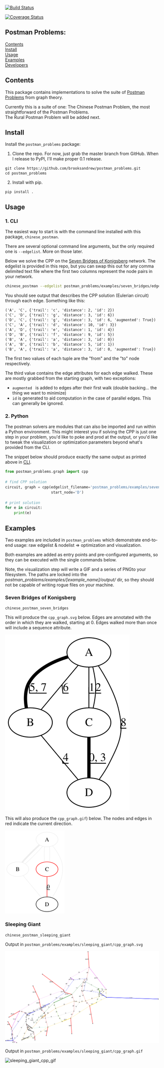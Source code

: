 [![Build Status](https://travis-ci.org/brooksandrew/postman_problems.svg?branch=master)](https://travis-ci.org/brooksandrew/postman_problems)

[![Coverage Status](https://coveralls.io/repos/github/brooksandrew/postman_problems/badge.svg?branch=master)](https://coveralls.io/github/brooksandrew/postman_problems?branch=master)


## Postman Problems:

[Contents](#contents)  
[Install](#install)  
[Usage](#usage)  
[Examples](#examples)  
[Developers](#developers)

## Contents

This package contains implementations to solve the suite of [Postman Problems] from graph theory.


Currently this is a suite of one: The Chinese Postman Problem, the most straightforward of the Postman Problems.  
The Rural Postman Problem will be added next.

## Install

Install the `postman_problems` package:

1. Clone the repo.  For now, just grab the master branch from GitHub.  When I release to PyPI, I'll make proper 0.1 release.
```
git clone https://github.com/brooksandrew/postman_problems.git
cd postman_problems
```

2. Install with pip.  
```
pip install .
```


## Usage

### 1. CLI

The easiest way to start is with the command line installed with this package, `chinese_postman`.  

There are several optional command line arguments, but the only required one is `--edgelist`.  More on those later.
  
Below we solve the CPP on the [Seven Bridges of Konigsberg] network.  The edgelist is provided in this repo, but you
can swap this out for any comma delimited text file where the first two columns represent the node pairs in your network.

```bash
chinese_postman --edgelist postman_problems/examples/seven_bridges/edgelist_seven_bridges.csv
```

You should see output that describes the CPP solution (Eulerian circuit) through each edge.  Something like this:

```
('A', 'C', {'trail': 'c', 'distance': 2, 'id': 2})
('C', 'D', {'trail': 'g', 'distance': 3, 'id': 6})
('D', 'C', {'trail': 'g', 'distance': 3, 'id': 6, 'augmented': True})
('C', 'A', {'trail': 'd', 'distance': 10, 'id': 3})
('A', 'D', {'trail': 'e', 'distance': 1, 'id': 4})
('D', 'B', {'trail': 'f', 'distance': 9, 'id': 5})
('B', 'A', {'trail': 'a', 'distance': 3, 'id': 0})
('A', 'B', {'trail': 'b', 'distance': 5, 'id': 1})
('B', 'A', {'trail': 'a', 'distance': 3, 'id': 0, 'augmented': True})
```

The first two values of each tuple are the "from" and the "to" node respectively.  

The third value contains the edge attributes for each edge walked.  These are mostly grabbed from the starting graph, 
with two exceptions:
  - `augmented ` is added to edges after their first walk (double backing... the thing we want to minimize)
  - `id` is generated to aid computation in the case of parallel edges.  This can generally be ignored.
 
 
### 2. Python

The postman solvers are modules that can also be imported and run within a Python environment.  This might interest you 
if solving the CPP is just one step in your problem, you'd like to poke and prod at the output, or you'd like to tweak 
the visualization or optimization parameters beyond what's provided from the CLI.

The snippet below should produce exactly the same output as printed above in [CLI](#1.-cli).

```python
from postman_problems.graph import cpp

# find CPP solution
circuit, graph = cpp(edgelist_filename='postman_problems/examples/seven_bridges/edgelist_seven_bridges.csv',
                     start_node='D')

# print solution
for e in circuit:
    print(e)
```

## Examples

Two examples are included in `postman_problems` which demonstrate end-to-end usage: raw edgelist & nodelist => 
optimization and visualization.
  
Both examples are added as entry points and pre-configured arguments, so they can be executed with the single commands below.
 
Note, the visualization step will write a GIF and a series of PNGto your filesystem.  The paths are locked into the 
  *postman_problems/examples/[example_name]/output/* dir, so they should not be capable of writing rogue files on your 
  machine.

### Seven Bridges of Konigsberg

```
chinese_postman_seven_bridges
```

This will produce the `cpp_graph.svg` below.  Edges are annotated with the order in which they are walked, starting at 0.
Edges walked more than once will include a sequence attribute.

![seven_bridges_cpp_graph](./postman_problems/examples/seven_bridges/output/cpp_graph.svg)

This will also produce the `cpp_graph.gif`) below.  The nodes and edges in red indicate the current direction.  
 
![seven_bridges_cpp_gif](./postman_problems/examples/seven_bridges/output/cpp_graph.gif)


### Sleeping Giant

```
chinese_postman_sleeping_giant
```

Output in `postman_problems/examples/sleeping_giant/cpp_graph.svg`

![sleeping_giant_cpp_graph](./postman_problems/examples/sleeping_giant/output/cpp_graph.svg)

Output in `postman_problems/examples/sleeping_giant/cpp_graph.gif`  
 
![sleeping_giant_cpp_gif](./postman_problems/examples/sleeping_giant/output/cpp_graph.gif)


[Postman Problems]: https://en.wikipedia.org/wiki/Route_inspection_problem
[Seven Bridges of Konigsberg]:https://en.wikipedia.org/wiki/Seven_Bridges_of_K%C3%B6nigsberg

